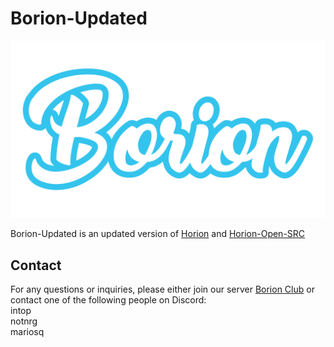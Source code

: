 # Borion-Updated

![GitHub](https://raw.githubusercontent.com/Borion-Updated/Borion-Updated.github.io/master/img/banner.png)

Borion-Updated is an updated version of [Horion](https://github.com/horionclient/Horion) and [Horion-Open-SRC](https://github.com/NRGJobro/Horion-Open-SRC)

## Contact

For any questions or inquiries, please either join our server [Borion Club](https://discord.gg/SSPHJfpxEx) or contact one of the following people on Discord:  
intop  
notnrg  
mariosq
